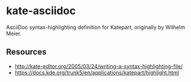 # kate-asciidoc
AsciiDoc syntax-highlighting definition for Katepart, originally by Wilhelm Meier.

## Resources

* http://kate-editor.org/2005/03/24/writing-a-syntax-highlighting-file/
* https://docs.kde.org/trunk5/en/applications/katepart/highlight.html
